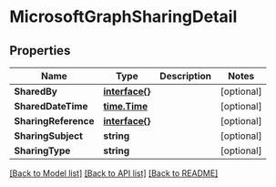 # MicrosoftGraphSharingDetail

## Properties

Name | Type | Description | Notes
------------ | ------------- | ------------- | -------------
**SharedBy** | [**interface{}**](.md) |  | [optional] 
**SharedDateTime** | [**time.Time**](time.Time.md) |  | [optional] 
**SharingReference** | [**interface{}**](.md) |  | [optional] 
**SharingSubject** | **string** |  | [optional] 
**SharingType** | **string** |  | [optional] 

[[Back to Model list]](../README.md#documentation-for-models) [[Back to API list]](../README.md#documentation-for-api-endpoints) [[Back to README]](../README.md)



